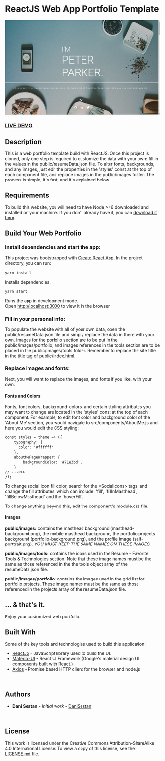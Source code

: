 # ReactJS Web App Portfolio Template      
![ReactJS Resume Website Template](resume-screenshot.png "ReactJS Resume Website Template")
### <a href="https://web-portfolio-template.herokuapp.com/">LIVE DEMO</a> 

## Description
This is a web portfolio template build with ReactJS. Once this project is cloned, only one step is required to customize the data with your own: fill in the values in the public/resumeData.json file. To alter fonts, backgrounds, and any images, just edit the properties in the 'styles' const at the top of each component file, and replace images in the public/images folder. The process is simple, it's fast, and it's explained below.

## Requirements
To build this website, you will need to have Node >=6 downloaded and installed on your machine. If you don't already have it, you can [download it here](https://nodejs.org/en/download/).

## Build Your Web Portfolio
### Install dependencies and start the app:
This project was bootstrapped with [Create React App](https://github.com/facebook/create-react-app).
In the project directory, you can run:
```
yarn install
```
Installs dependencies.
```
yarn start
```
Runs the app in development mode.<br/>
Open [http://localhost:3000](http://localhost:3000/) to view it in the browser.

### Fill in your personal info:
To populate the website with all of your own data, open the public/resumeData.json file and simply replace the data in there with your own. Images for the porfolio section are to be put in the public/images/portfolio, and images references in the tools section are to be placed in the public/images/tools folder.
Remember to replace the site title in the title tag of public/index.html.

### Replace images and fonts:
Next, you will want to replace the images, and fonts if you like, with your own.
#### Fonts and Colors
Fonts, font colors, background-colors, and certain styling attributes you may want to change are located in the 'styles' const at the top of each component. For example, to edit font color and background color of the 'About Me' section, you would navigate to src/components/AboutMe.js and here you would edit the CSS styling:
```
const styles = theme => ({
    typography: {
      color: '#ffffff'
    },
    aboutMePageWrapper: {
        backgroundColor: '#71e3bd',
    }
// ...etc
});
```
To change social icon fill color, search for the &lt;SocialIcons&gt; tags, and change the fill attributes, which can include: 'fill', 'fillInMasthead', 'fillBelowMasthead'
 and the 'hoverFill'.

To change anything beyond this, edit the component's module.css file.

#### Images
**public/images:** contains the masthead background (masthead-background.png), the mobile masthead background, the portfolio projects background (portfolio-background.png), and the profile image (self-porttrait.png).
<em>YOU MUST KEEP THE SAME NAMES ON THESE IMAGES.</em>

**public/images/tools:** contains the icons used in the Resume - Favorite Tools & Technologies section. Note that these image names must be the same as those referenced in the the tools object array of the resumeData.json file.

**public/images/portfolio:** contains the images used in the grid list for portfolio projects. These image names must be the same as those referenced in the projects array of the resumeData.json file.

## ... & that's it.
Enjoy your customized web portfolio.


## Built With

Some of the key tools and technologies used to build this application:

* [ReactJS](https://reactjs.org/) - JavaScript library used to build the UI.
* [Material-UI](https://material-ui.com/) - React UI Framework (Google's material design UI components built with React.)
* [Axios](https://github.com/axios/axios) - Promise based HTTP client for the browser and node.js

<br/>

## Authors

* **Dani Sestan** - *Initial work* - [DaniSestan](https://github.com/DaniSestan)

<br/>

## License

This work is licensed under the Creative Commons Attribution-ShareAlike 4.0 International License. To view a copy of this license, see the [LICENSE.md](https://github.com/DaniSestan/CheckMate/blob/master/LICENSE.md) file.
